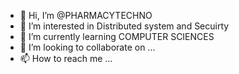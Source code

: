 - 👋 Hi, I’m @PHARMACYTECHNO
- 👀 I’m interested in Distributed system and Secuirty
- 🌱 I’m currently learning COMPUTER SCIENCES
- 💞️ I’m looking to collaborate on ...
- 📫 How to reach me ...

<!---
PHARMACYTECHNO/PHARMACYTECHNO is a ✨ special ✨ repository because its `README.md` (this file) appears on your GitHub profile.
You can click the Preview link to take a look at your changes.
--->
